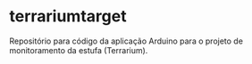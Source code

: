 # terrariumtarget
Repositório para código da aplicação Arduino para o projeto de monitoramento da estufa (Terrarium).
